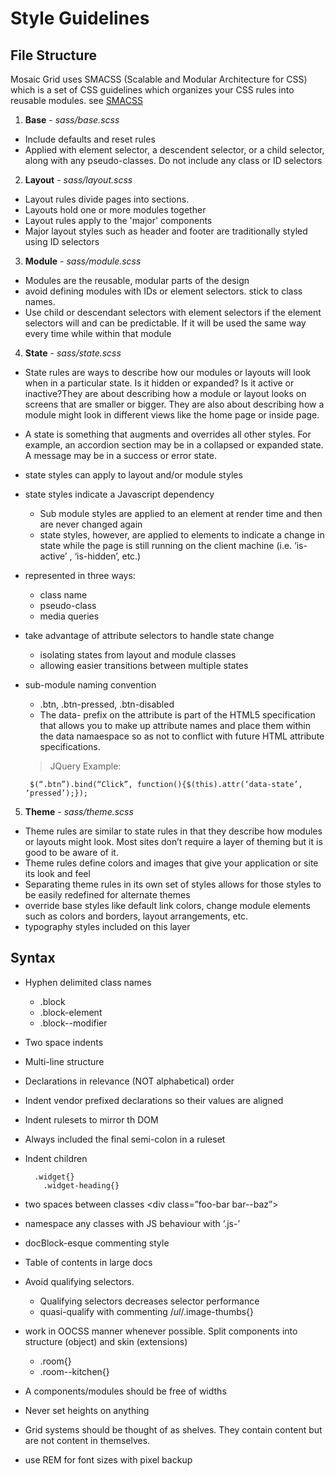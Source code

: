 # Style Guidelines


## File Structure

Mosaic Grid uses SMACSS (Scalable and Modular Architecture for CSS) which is a set of CSS guidelines which organizes your CSS rules into reusable modules.
see [SMACSS](https://smacss.com)



1. **Base** - *sass/base.scss*

 * Include defaults and reset rules
 * Applied with element selector, a descendent selector, or a child selector, along with any pseudo-classes. Do not include any class or ID selectors


2. **Layout** - *sass/layout.scss*

 * Layout rules divide pages into sections.
 * Layouts hold one or more modules together
 * Layout rules apply to the 'major' components
 * Major layout styles such as header and footer are traditionally styled using ID selectors


3. **Module** - *sass/module.scss*

 * Modules are the reusable, modular parts of the design
 * avoid defining modules with IDs or element selectors. stick to class names.
 * Use child or descendant selectors with element selectors if the element selectors will and can be predictable. If it will be used the same way every time while within that module



4. **State** - *sass/state.scss*

 * State rules are ways to describe how our modules or layouts will look when in a particular state. Is it hidden or expanded? Is it active or inactive?They are about describing how a module or layout looks on screens that are smaller or bigger. They are also about describing how a module might look in different views like the home page or inside page.
 * A state is something that augments and overrides all other styles. For example, an accordion section may be in a collapsed or expanded state. A message may be in a success or error state.
 * state styles can apply to layout and/or module styles
 * state styles indicate a Javascript dependency
     * Sub module styles are applied to an element at render time and then are never changed again
     * state styles, however, are applied to elements to indicate a change in state while the page is still running on the client machine (i.e. ‘is-active’ , ‘is-hidden’, etc.)
 * represented in three ways:
     * class name
     * pseudo-class
     * media queries
 * take advantage of attribute selectors to handle state change
     * isolating states from layout and module classes
     * allowing easier transitions between multiple states
 * sub-module naming convention
     * .btn, .btn-pressed, .btn-disabled
     * The data- prefix on the attribute is part of the HTML5 specification that allows you to make up attribute names and place them within the data namaespace so as not to conflict with future HTML attribute specifications.

    >JQuery Example:

        $(“.btn”).bind(“Click”, function(){$(this).attr(‘data-state’, ‘pressed’);});

5. **Theme** - *sass/theme.scss*

 * Theme rules are similar to state rules in that they describe how modules or layouts might look. Most sites don’t require a layer of theming but it is good to be aware of it.
 * Theme rules define colors and images that give your application or site its look and feel
 * Separating theme rules in its own set of styles allows for those styles to be easily redefined for alternate themes
 * override base styles like default link colors, change module elements such as colors and borders, layout arrangements, etc.
 * typography styles included on this layer



## Syntax

* Hyphen delimited class names
    * .block
    * .block-element
    * .block--modifier
* Two space indents
* Multi-line structure
* Declarations in relevance (NOT alphabetical) order
* Indent vendor prefixed declarations so their values are aligned
* Indent rulesets to mirror th DOM
* Always included the final semi-colon in a ruleset
* Indent children
    >

        .widget{}
          .widget-heading{}
* two spaces between classes <div class=”foo-bar  bar--baz”>
* namespace any classes with JS behaviour with ‘.js-’
* docBlock-esque commenting style
* Table of contents in large docs
* Avoid qualifying selectors.
    * Qualifying selectors decreases selector performance
    * quasi-qualify with commenting /*ul*/.image-thumbs{}
* work in OOCSS manner whenever possible. Split components into structure (object) and skin (extensions)
    * .room{}
    * .room--kitchen{}
* A components/modules should be free of widths
* Never set heights on anything
* Grid systems should be thought of as shelves. They contain content but are not content in themselves.
* use REM for font sizes with pixel backup   





